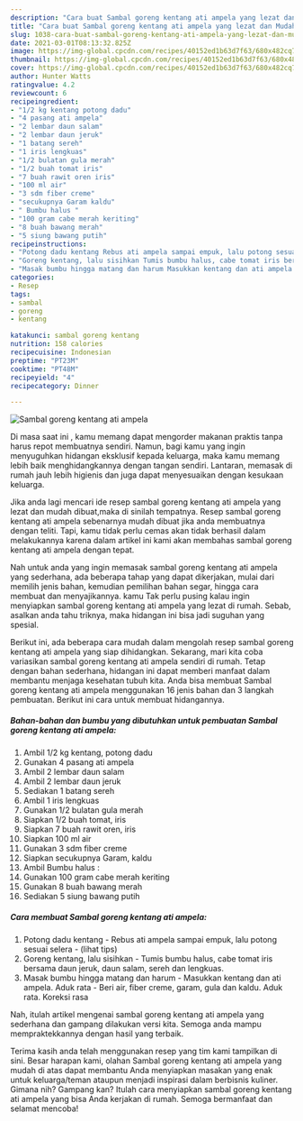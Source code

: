 ```yaml
---
description: "Cara buat Sambal goreng kentang ati ampela yang lezat dan Mudah Dibuat"
title: "Cara buat Sambal goreng kentang ati ampela yang lezat dan Mudah Dibuat"
slug: 1038-cara-buat-sambal-goreng-kentang-ati-ampela-yang-lezat-dan-mudah-dibuat
date: 2021-03-01T08:13:32.825Z
image: https://img-global.cpcdn.com/recipes/40152ed1b63d7f63/680x482cq70/sambal-goreng-kentang-ati-ampela-foto-resep-utama.jpg
thumbnail: https://img-global.cpcdn.com/recipes/40152ed1b63d7f63/680x482cq70/sambal-goreng-kentang-ati-ampela-foto-resep-utama.jpg
cover: https://img-global.cpcdn.com/recipes/40152ed1b63d7f63/680x482cq70/sambal-goreng-kentang-ati-ampela-foto-resep-utama.jpg
author: Hunter Watts
ratingvalue: 4.2
reviewcount: 6
recipeingredient:
- "1/2 kg kentang potong dadu"
- "4 pasang ati ampela"
- "2 lembar daun salam"
- "2 lembar daun jeruk"
- "1 batang sereh"
- "1 iris lengkuas"
- "1/2 bulatan gula merah"
- "1/2 buah tomat iris"
- "7 buah rawit oren iris"
- "100 ml air"
- "3 sdm fiber creme"
- "secukupnya Garam kaldu"
- " Bumbu halus "
- "100 gram cabe merah keriting"
- "8 buah bawang merah"
- "5 siung bawang putih"
recipeinstructions:
- "Potong dadu kentang Rebus ati ampela sampai empuk, lalu potong sesuai selera           (lihat tips)"
- "Goreng kentang, lalu sisihkan Tumis bumbu halus, cabe tomat iris bersama daun jeruk, daun salam, sereh dan lengkuas."
- "Masak bumbu hingga matang dan harum Masukkan kentang dan ati ampela. Aduk rata Beri air, fiber creme, garam, gula dan kaldu. Aduk rata. Koreksi rasa"
categories:
- Resep
tags:
- sambal
- goreng
- kentang

katakunci: sambal goreng kentang 
nutrition: 158 calories
recipecuisine: Indonesian
preptime: "PT23M"
cooktime: "PT48M"
recipeyield: "4"
recipecategory: Dinner

---
```



![Sambal goreng kentang ati ampela](https://img-global.cpcdn.com/recipes/40152ed1b63d7f63/680x482cq70/sambal-goreng-kentang-ati-ampela-foto-resep-utama.jpg)

Di masa  saat ini , kamu memang dapat mengorder makanan praktis tanpa harus repot membuatnya sendiri. Namun, bagi kamu yang ingin menyuguhkan hidangan eksklusif kepada keluarga, maka kamu memang lebih baik menghidangkannya dengan tangan sendiri. Lantaran, memasak di rumah jauh lebih higienis dan juga dapat menyesuaikan dengan kesukaan keluarga.

Jika anda lagi mencari ide resep sambal goreng kentang ati ampela yang lezat dan mudah dibuat,maka di sinilah tempatnya. Resep sambal goreng kentang ati ampela  sebenarnya mudah dibuat jika anda membuatnya dengan teliti. Tapi, kamu tidak perlu cemas akan tidak berhasil dalam melakukannya 
karena dalam artikel ini kami akan membahas sambal goreng kentang ati ampela dengan tepat.  



Nah untuk anda yang ingin memasak sambal goreng kentang ati ampela yang sederhana, ada beberapa tahap yang dapat dikerjakan, mulai dari memilih jenis bahan, kemudian pemilihan bahan segar, hingga cara membuat dan menyajikannya. kamu Tak perlu pusing kalau ingin menyiapkan sambal goreng kentang ati ampela yang lezat di rumah. Sebab, asalkan anda  tahu triknya, maka hidangan ini bisa jadi suguhan yang spesial.

Berikut ini, ada beberapa cara mudah dalam mengolah resep sambal goreng kentang ati ampela yang siap dihidangkan. Sekarang, mari kita coba variasikan sambal goreng kentang ati ampela sendiri di rumah. Tetap dengan bahan sederhana, hidangan ini dapat memberi manfaat dalam membantu menjaga kesehatan tubuh kita. Anda bisa membuat Sambal goreng kentang ati ampela menggunakan 16 jenis bahan dan 3 langkah pembuatan. Berikut ini cara untuk membuat hidangannya.

<!--inarticleads1-->

##### Bahan-bahan dan bumbu yang dibutuhkan untuk pembuatan Sambal goreng kentang ati ampela:

1. Ambil 1/2 kg kentang, potong dadu
1. Gunakan 4 pasang ati ampela
1. Ambil 2 lembar daun salam
1. Ambil 2 lembar daun jeruk
1. Sediakan 1 batang sereh
1. Ambil 1 iris lengkuas
1. Gunakan 1/2 bulatan gula merah
1. Siapkan 1/2 buah tomat, iris
1. Siapkan 7 buah rawit oren, iris
1. Siapkan 100 ml air
1. Gunakan 3 sdm fiber creme
1. Siapkan secukupnya Garam, kaldu
1. Ambil  Bumbu halus :
1. Gunakan 100 gram cabe merah keriting
1. Gunakan 8 buah bawang merah
1. Sediakan 5 siung bawang putih




<!--inarticleads2-->

##### Cara membuat Sambal goreng kentang ati ampela:

1. Potong dadu kentang - Rebus ati ampela sampai empuk, lalu potong sesuai selera -           (lihat tips)
1. Goreng kentang, lalu sisihkan - Tumis bumbu halus, cabe tomat iris bersama daun jeruk, daun salam, sereh dan lengkuas.
1. Masak bumbu hingga matang dan harum - Masukkan kentang dan ati ampela. Aduk rata - Beri air, fiber creme, garam, gula dan kaldu. Aduk rata. Koreksi rasa




Nah, itulah artikel mengenai  sambal goreng kentang ati ampela  yang sederhana dan gampang dilakukan versi kita. Semoga anda mampu mempraktekkannya dengan hasil yang terbaik. 

Terima kasih anda telah menggunakan resep yang tim kami tampilkan di sini. Besar harapan kami, olahan  Sambal goreng kentang ati ampela yang mudah di atas dapat membantu Anda menyiapkan masakan yang enak untuk keluarga/teman ataupun menjadi inspirasi dalam berbisnis kuliner. Gimana nih? Gampang kan? Itulah cara menyiapkan sambal goreng kentang ati ampela yang bisa Anda kerjakan di rumah. Semoga bermanfaat dan selamat mencoba!

